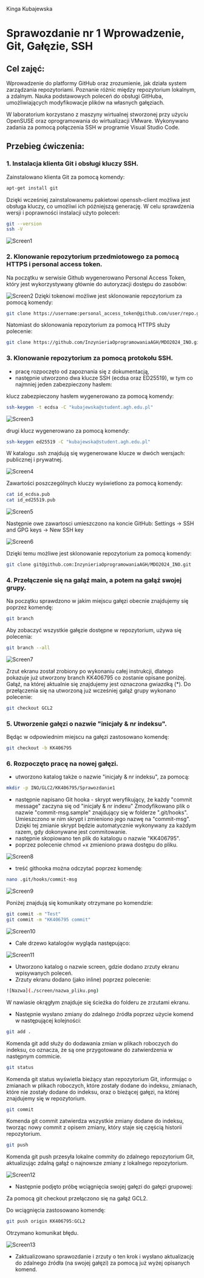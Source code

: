 Kinga Kubajewska
# Sprawozdanie nr 1 Wprowadzenie, Git, Gałęzie, SSH
## Cel zajęć:

Wprowadzenie do platformy GitHub oraz zrozumienie, jak działa system zarządzania repozytoriami. Poznanie różnic między repozytorium lokalnym, a zdalnym. Nauka podstawowych poleceń do obsługi GitHuba, umożliwiających modyfikowacje plików na własnych gałęziach.

W laboratorium korzystano z maszyny wirtualnej stworzonej przy użyciu OpenSUSE oraz oprogramowania do wirtualizacji VMware. Wykonywano zadania za pomocą połączenia SSH w programie Visual Studio Code.

## Przebieg ćwiczenia:
### 1. Instalacja klienta Git i obsługi kluczy SSH.
Zainstalowano klienta Git za pomocą komendy:
```bash
apt-get install git
```
Dzięki wcześniej zainstalowanemu pakietowi openssh-client możliwa jest obsługa kluczy, co umożliwi ich późniejszą generację.
W celu sprawdzenia wersji i poprawności instalacji użyto poleceń:
```bash
git --version 
ssh -V
```
![Screen1](./screen/screen1.png)
### 2. Klonowanie repozytorium przedmiotowego za pomocą HTTPS i personal access token.

Na początku w serwisie Github wygenerowano Personal Access Token, który jest wykorzystywany głównie do autoryzacji dostępu do zasobów:

![Screen2](./screen/screen2.png)
Dzięki tokenowi możliwe jest sklonowanie repozytorium za pomocą komendy:
```bash
git clone https://username:personal_access_token@github.com/user/repo.git
```
Natomiast do sklonowania repozytorium za pomocą HTTPS służy polecenie:
```bash
git clone https://github.com/InzynieriaOprogramowaniaAGH/MDO2024_INO.git
```
### 3. Klonowanie repozytorium za pomocą protokołu SSH.
* pracę rozpoczęto od zapoznania się z dokumentacją,
* następnie utworzono dwa klucze SSH (ecdsa oraz ED25519), w tym co najmniej jeden zabezpieczony hasłem:
  
 klucz zabezpieczony hasłem wygenerowano za pomocą komendy:
  
```bash
ssh-keygen -t ecdsa -C "kubajewska@student.agh.edu.pl"
```
![Screen3](./screen/screen%203.png)

  drugi klucz wygenerowano za pomocą komendy:
  
```bash
ssh-keygen ed25519 -C "kubajewska@student.agh.edu.pl"
```
W katalogu .ssh znajdują się wygenerowane klucze w dwóch wersjach: publicznej i prywatnej.

![Screen4](./screen/screen%204.png)

Zawartości poszczególnych kluczy wyświetlono za pomocą komendy:
```bash
cat id_ecdsa.pub
cat id_ed25519.pub
```
![Screen5](./screen/screen%205.png)

Następnie owe zawartosci umieszczono na koncie GitHub: Settings -> SSH and GPG keys -> New SSH key

![Screen6](./screen/screen%206.png)

Dzięki temu możliwe jest sklonowanie repozytorium za pomocą komendy:
```bash
git clone git@github.com:InzynieriaOprogramowaniaAGH/MDO2024_INO.git
```
### 4. Przełączenie się na gałąź main, a potem na gałąź swojej grupy.
Na początku sprawdzono w jakim miejscu gałęzi obecnie znajdujemy się poprzez komendę:
```bash
git branch
```
Aby zobaczyć wszystkie gałęzie dostępne w repozytorium, używa się polecenia:
```bash
git branch --all
```
![Screen7](./screen/screen%207.png)

Zrzut ekranu został zrobiony po wykonaniu całej instrukcji, dlatego pokazuje już utworzony branch KK406795 co zostanie opisane poniżej.
Gałąź, na której aktualnie się znajdujemy jest oznaczona gwiazdką (*).
Do przełączenia się na utworzoną już wcześniej gałąź grupy wykonano polecenie:
```bash
git checkout GCL2
```
### 5. Utworzenie gałęzi o nazwie "inicjały & nr indeksu".
Będąc w odpowiednim miejscu na gałęzi zastosowano komendę:
```bash
git checkout -b KK406795
```
### 6. Rozpoczęto pracę na nowej gałęzi.
* utworzono katalog także o nazwie "inicjały & nr indeksu", za pomocą:
```bash
mkdir -p INO/GLC2/KK406795/Sprawozdanie1
```
* następnie napisano Git hooka - skrypt weryfikujący, że każdy "commit message" zaczyna się od "inicjały & nr indexu"
Zmodyfikowano plik o nazwie "commit-msg.sample" znajdujący się w folderze ".git/hooks". Umieszczono w nim skrypt i zmieniono jego nazwę na "commit-msg". Dzięki tej zmianie skrypt będzie automatycznie wykonywany za każdym razem, gdy dokonywane jest commitowanie.
* następnie skopiowano ten plik do katalogu o nazwie "KK406795".
* poprzez polecenie chmod +x zmieniono prawa dostępu do pliku.
  
![Screen8](./screen/screen%208.png)

* treść githooka można odczytać poprzez komendę:
```bash
nano .git/hooks/commit-msg
```
![Screen9](./screen/screen%209.png)

Poniżej znajdują się komunikaty otrzymane po komendzie:
```bash
git commit -m "Test"
git commit -m "KK406795 commit"
```
![Screen10](./screen/screen%2010.png)

* Całe drzewo katalogów wygląda następująco:
  
![Screen11](./screen/screen%2011.png)

* Utworzono katalog o nazwie screen, gdzie dodano zrzuty ekranu wpisywanych poleceń.
* Zrzuty ekranu dodano (jako inline) poprzez polecenie:
```bash
![Nazwa](./screen/nazwa_pliku.png)
```
W nawiasie okrągłym znajduje się ścieżka do folderu ze zrzutami ekranu.
* Następnie wysłano zmiany do zdalnego źródła poprzez użycie komend w następującej kolejności:
```bash
git add .
```
Komenda git add służy do dodawania zmian w plikach roboczych do indeksu, co oznacza, że są one przygotowane do zatwierdzenia w następnym commicie.
```bash
git status
```
Komenda git status wyświetla bieżący stan repozytorium Git, informując o zmianach w plikach roboczych, które zostały dodane do indeksu, zmianach, które nie zostały dodane do indeksu, oraz o bieżącej gałęzi, na której znajdujemy się w repozytorium.
```bash
git commit
```
Komenda git commit zatwierdza wszystkie zmiany dodane do indeksu, tworząc nowy commit z opisem zmiany, który staje się częścią historii repozytorium.
```bash
git push
```
Komenda git push przesyła lokalne commity do zdalnego repozytorium Git, aktualizując zdalną gałąź o najnowsze zmiany z lokalnego repozytorium.

![Screen12](./screen/screen%20push.png)

* Następnie podjęto próbę wciągnięcia swojej gałęzi do gałęzi grupowej:

Za pomocą git checkout przełączono się na gałąź GCL2.

Do wciągnięcia zastosowano komendę:
```bash
git push origin KK406795:GCL2
```
Otrzymano komunikat błędu.

![Screen13](./screen/screen13.png)

* Zaktualizowano sprawozdanie i zrzuty o ten krok i wysłano aktualizację do zdalnego źródła (na swojej gałęzi) za pomocą już wyżej opisanych komend.
  







